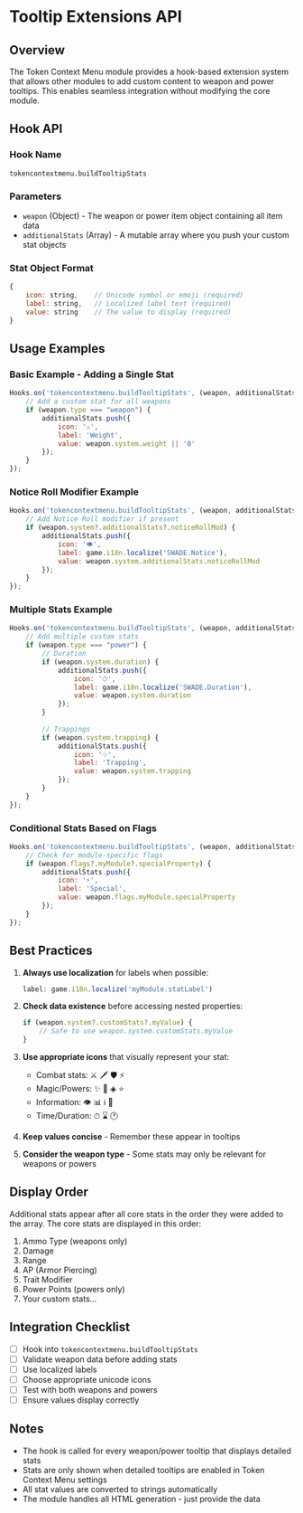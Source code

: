 # Tooltip Extensions API

## Overview

The Token Context Menu module provides a hook-based extension system that allows other modules to add custom content to weapon and power tooltips. This enables seamless integration without modifying the core module.

## Hook API

### Hook Name
`tokencontextmenu.buildTooltipStats`

### Parameters
- `weapon` (Object) - The weapon or power item object containing all item data
- `additionalStats` (Array) - A mutable array where you push your custom stat objects

### Stat Object Format
```javascript
{
    icon: string,    // Unicode symbol or emoji (required)
    label: string,   // Localized label text (required)
    value: string    // The value to display (required)
}
```

## Usage Examples

### Basic Example - Adding a Single Stat
```javascript
Hooks.on('tokencontextmenu.buildTooltipStats', (weapon, additionalStats) => {
    // Add a custom stat for all weapons
    if (weapon.type === "weapon") {
        additionalStats.push({
            icon: '⚔',
            label: 'Weight',
            value: weapon.system.weight || '0'
        });
    }
});
```

### Notice Roll Modifier Example
```javascript
Hooks.on('tokencontextmenu.buildTooltipStats', (weapon, additionalStats) => {
    // Add Notice Roll modifier if present
    if (weapon.system?.additionalStats?.noticeRollMod) {
        additionalStats.push({
            icon: '👁',
            label: game.i18n.localize('SWADE.Notice'),
            value: weapon.system.additionalStats.noticeRollMod
        });
    }
});
```

### Multiple Stats Example
```javascript
Hooks.on('tokencontextmenu.buildTooltipStats', (weapon, additionalStats) => {
    // Add multiple custom stats
    if (weapon.type === "power") {
        // Duration
        if (weapon.system.duration) {
            additionalStats.push({
                icon: '⏱',
                label: game.i18n.localize('SWADE.Duration'),
                value: weapon.system.duration
            });
        }
        
        // Trappings
        if (weapon.system.trapping) {
            additionalStats.push({
                icon: '✨',
                label: 'Trapping',
                value: weapon.system.trapping
            });
        }
    }
});
```

### Conditional Stats Based on Flags
```javascript
Hooks.on('tokencontextmenu.buildTooltipStats', (weapon, additionalStats) => {
    // Check for module-specific flags
    if (weapon.flags?.myModule?.specialProperty) {
        additionalStats.push({
            icon: '⚡',
            label: 'Special',
            value: weapon.flags.myModule.specialProperty
        });
    }
});
```

## Best Practices

1. **Always use localization** for labels when possible:
   ```javascript
   label: game.i18n.localize('myModule.statLabel')
   ```

2. **Check data existence** before accessing nested properties:
   ```javascript
   if (weapon.system?.customStats?.myValue) {
       // Safe to use weapon.system.customStats.myValue
   }
   ```

3. **Use appropriate icons** that visually represent your stat:
   - Combat stats: ⚔ 🗡 🛡 ⚡
   - Magic/Powers: ✨ 🔮 ◈ ⭐
   - Information: 👁 📊 ℹ 📝
   - Time/Duration: ⏱ ⌛ 🕐

4. **Keep values concise** - Remember these appear in tooltips

5. **Consider the weapon type** - Some stats may only be relevant for weapons or powers

## Display Order

Additional stats appear after all core stats in the order they were added to the array. The core stats are displayed in this order:
1. Ammo Type (weapons only)
2. Damage
3. Range
4. AP (Armor Piercing)
5. Trait Modifier
6. Power Points (powers only)
7. Your custom stats...

## Integration Checklist

- [ ] Hook into `tokencontextmenu.buildTooltipStats`
- [ ] Validate weapon data before adding stats
- [ ] Use localized labels
- [ ] Choose appropriate unicode icons
- [ ] Test with both weapons and powers
- [ ] Ensure values display correctly

## Notes

- The hook is called for every weapon/power tooltip that displays detailed stats
- Stats are only shown when detailed tooltips are enabled in Token Context Menu settings
- All stat values are converted to strings automatically
- The module handles all HTML generation - just provide the data